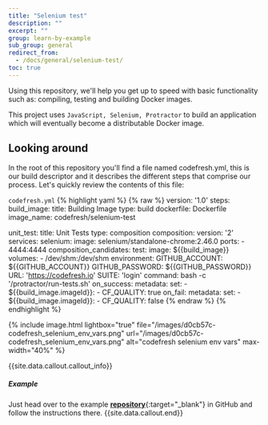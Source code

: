 ```yaml
---
title: "Selenium test"
description: ""
excerpt: ""
group: learn-by-example
sub_group: general
redirect_from:
  - /docs/general/selenium-test/
toc: true
---
```

Using this repository, we'll help you get up to speed with basic functionality such as: compiling, testing and building Docker images.

This project uses `JavaScript, Selenium, Protractor` to build an application which will eventually become a distributable Docker image.
 
## Looking around
In the root of this repository you'll find a file named codefresh.yml, this is our build descriptor and it describes the different steps that comprise our process. Let's quickly review the contents of this file:

  `codefresh.yml`
{% highlight yaml %}
{% raw %}
version: '1.0'
steps:
  build_image:
    title: Building Image
    type: build
    dockerfile: Dockerfile
    image_name: codefresh/selenium-test

  unit_test:
    title: Unit Tests
    type: composition
    composition:
      version: '2'
      services:
        selenium:
          image: selenium/standalone-chrome:2.46.0
          ports:
            - 4444:4444
    composition_candidates:
      test:
        image: ${{build_image}}
        volumes:
          - /dev/shm:/dev/shm
        environment:
          GITHUB_ACCOUNT: ${{GITHUB_ACCOUNT}}
          GITHUB_PASSWORD: ${{GITHUB_PASSWORD}}
          URL: 'https://codefresh.io'
          SUITE: 'login'
        command: bash -c '/protractor/run-tests.sh'
    on_success:
      metadata:
        set:
          - ${{build_image.imageId}}:
            - CF_QUALITY: true
    on_fail:
      metadata:
        set:
          - ${{build_image.imageId}}:
            - CF_QUALITY: false
{% endraw %}
{% endhighlight %}

{% include image.html 
lightbox="true" 
file="/images/d0cb57c-codefresh_selenium_env_vars.png" 
url="/images/d0cb57c-codefresh_selenium_env_vars.png" 
alt="codefresh selenium env vars" 
max-width="40%" 
%}

{{site.data.callout.callout_info}}
##### Example

Just head over to the example [__repository__](https://github.com/codefreshdemo/cf-example-selenium-test){:target="_blank"} in GitHub and follow the instructions there. 
{{site.data.callout.end}}
